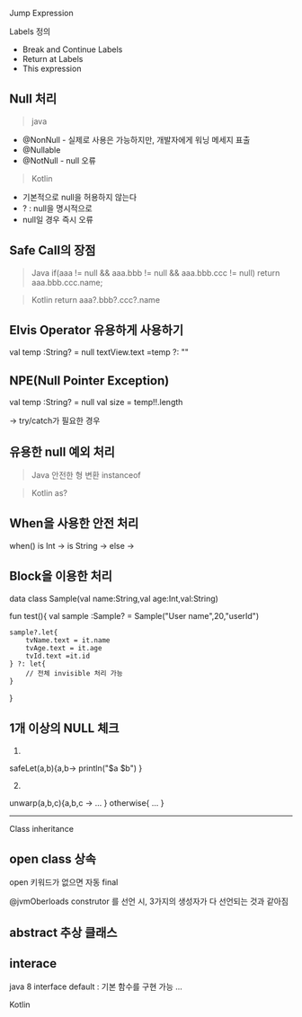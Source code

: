 
Jump Expression

Labels 정의

- Break and Continue Labels
- Return at Labels
- This expression

## Null 처리

>java
- @NonNull - 실제로 사용은 가능하지만, 개발자에게 워닝 메세지 표출
- @Nullable
- @NotNull - null 오류

>Kotlin
- 기본적으로 null을 허용하지 않는다
- ? : null을 명시적으로
- null일 경우 즉시 오류

## Safe Call의 장점

>Java
if(aaa != null && aaa.bbb != null && aaa.bbb.ccc != null)
    return aaa.bbb.ccc.name;

>Kotlin
return aaa?.bbb?.ccc?.name

## Elvis Operator 유용하게 사용하기

val temp :String? = null
textView.text =temp ?: ""

## NPE(Null Pointer Exception)

val temp :String? = null
val size = temp!!.length

-> try/catch가 필요한 경우

## 유용한 null 예외 처리

>Java
안전한 형 변환
instanceof 

>Kotlin
as?

## When을 사용한 안전 처리
when()
 is Int ->
 is String ->
 else ->

## Block을 이용한 처리

data class Sample(val name:String,val age:Int,val:String)

fun test(){
    val sample :Sample? = Sample("User name",20,"userId")

    sample?.let{
        tvName.text = it.name
        tvAge.text = it.age
        tvId.text =it.id
    } ?: let{
        // 전체 invisible 처리 가능
    }
}

## 1개 이상의 NULL 체크

1)
safeLet(a,b){a,b->
    println("$a $b")
}

2)
unwarp(a,b,c){a,b,c
-> ...
} otherwise{
    ...
}

---------

Class inheritance

## open class 상속

open 키워드가 없으면 자동 final

@jvmOberloads construtor 를 선언 시, 3가지의 생성자가 다 선언되는 것과 같아짐


## abstract 추상 클래스

## interace 

java 8 interface
default : 기본 함수를 구현 가능
...


Kotlin







